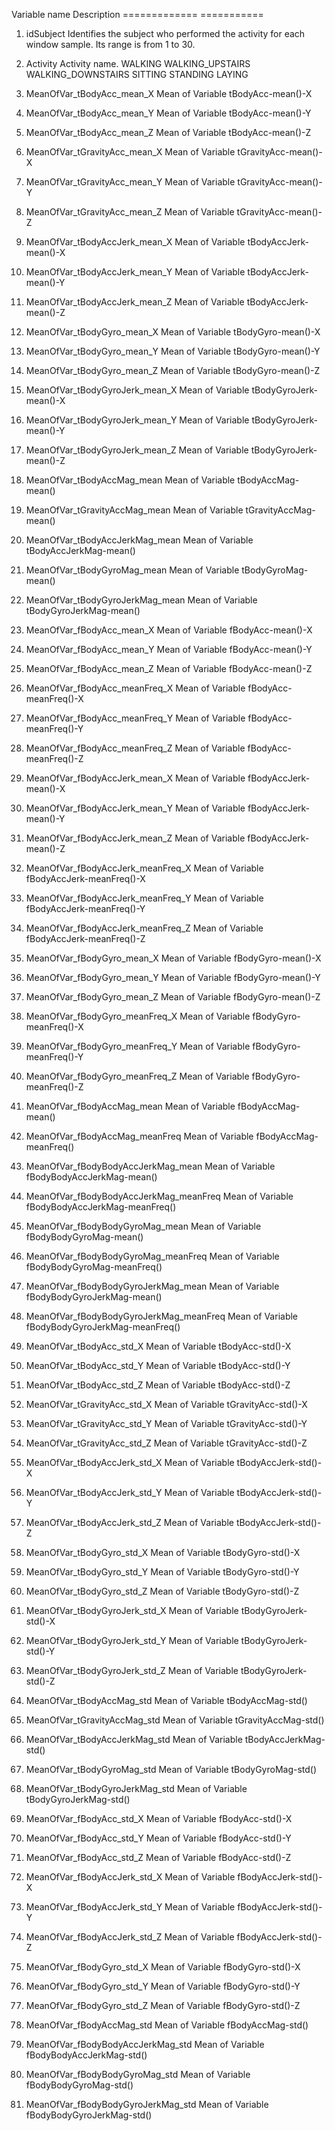 
Variable name					Description
=============					===========
01. idSubject					Identifies the subject who performed the activity for each 							window sample. Its range is from 1 to 30. 

02. Activity					Activity name.
						WALKING
						WALKING_UPSTAIRS
						WALKING_DOWNSTAIRS
						SITTING
						STANDING
						LAYING

03. MeanOfVar_tBodyAcc_mean_X			Mean of Variable tBodyAcc-mean()-X
04. MeanOfVar_tBodyAcc_mean_Y			Mean of Variable tBodyAcc-mean()-Y
05. MeanOfVar_tBodyAcc_mean_Z			Mean of Variable tBodyAcc-mean()-Z
06. MeanOfVar_tGravityAcc_mean_X		Mean of Variable tGravityAcc-mean()-X
07. MeanOfVar_tGravityAcc_mean_Y		Mean of Variable tGravityAcc-mean()-Y
08. MeanOfVar_tGravityAcc_mean_Z		Mean of Variable tGravityAcc-mean()-Z
09. MeanOfVar_tBodyAccJerk_mean_X		Mean of Variable tBodyAccJerk-mean()-X
10. MeanOfVar_tBodyAccJerk_mean_Y		Mean of Variable tBodyAccJerk-mean()-Y
11. MeanOfVar_tBodyAccJerk_mean_Z		Mean of Variable tBodyAccJerk-mean()-Z
12. MeanOfVar_tBodyGyro_mean_X			Mean of Variable tBodyGyro-mean()-X
13. MeanOfVar_tBodyGyro_mean_Y			Mean of Variable tBodyGyro-mean()-Y
14. MeanOfVar_tBodyGyro_mean_Z			Mean of Variable tBodyGyro-mean()-Z
15. MeanOfVar_tBodyGyroJerk_mean_X		Mean of Variable tBodyGyroJerk-mean()-X
16. MeanOfVar_tBodyGyroJerk_mean_Y		Mean of Variable tBodyGyroJerk-mean()-Y
17. MeanOfVar_tBodyGyroJerk_mean_Z		Mean of Variable tBodyGyroJerk-mean()-Z
18. MeanOfVar_tBodyAccMag_mean			Mean of Variable tBodyAccMag-mean()
19. MeanOfVar_tGravityAccMag_mean		Mean of Variable tGravityAccMag-mean()
20. MeanOfVar_tBodyAccJerkMag_mean		Mean of Variable tBodyAccJerkMag-mean()
21. MeanOfVar_tBodyGyroMag_mean			Mean of Variable tBodyGyroMag-mean()
22. MeanOfVar_tBodyGyroJerkMag_mean		Mean of Variable tBodyGyroJerkMag-mean()
23. MeanOfVar_fBodyAcc_mean_X			Mean of Variable fBodyAcc-mean()-X
24. MeanOfVar_fBodyAcc_mean_Y			Mean of Variable fBodyAcc-mean()-Y
25. MeanOfVar_fBodyAcc_mean_Z			Mean of Variable fBodyAcc-mean()-Z
26. MeanOfVar_fBodyAcc_meanFreq_X		Mean of Variable fBodyAcc-meanFreq()-X
27. MeanOfVar_fBodyAcc_meanFreq_Y		Mean of Variable fBodyAcc-meanFreq()-Y
28. MeanOfVar_fBodyAcc_meanFreq_Z		Mean of Variable fBodyAcc-meanFreq()-Z
29. MeanOfVar_fBodyAccJerk_mean_X		Mean of Variable fBodyAccJerk-mean()-X
30. MeanOfVar_fBodyAccJerk_mean_Y		Mean of Variable fBodyAccJerk-mean()-Y
31. MeanOfVar_fBodyAccJerk_mean_Z		Mean of Variable fBodyAccJerk-mean()-Z
32. MeanOfVar_fBodyAccJerk_meanFreq_X		Mean of Variable fBodyAccJerk-meanFreq()-X
33. MeanOfVar_fBodyAccJerk_meanFreq_Y		Mean of Variable fBodyAccJerk-meanFreq()-Y
34. MeanOfVar_fBodyAccJerk_meanFreq_Z		Mean of Variable fBodyAccJerk-meanFreq()-Z
35. MeanOfVar_fBodyGyro_mean_X			Mean of Variable fBodyGyro-mean()-X
36. MeanOfVar_fBodyGyro_mean_Y			Mean of Variable fBodyGyro-mean()-Y
37. MeanOfVar_fBodyGyro_mean_Z			Mean of Variable fBodyGyro-mean()-Z
38. MeanOfVar_fBodyGyro_meanFreq_X		Mean of Variable fBodyGyro-meanFreq()-X
39. MeanOfVar_fBodyGyro_meanFreq_Y		Mean of Variable fBodyGyro-meanFreq()-Y
40. MeanOfVar_fBodyGyro_meanFreq_Z		Mean of Variable fBodyGyro-meanFreq()-Z
41. MeanOfVar_fBodyAccMag_mean			Mean of Variable fBodyAccMag-mean()
42. MeanOfVar_fBodyAccMag_meanFreq		Mean of Variable fBodyAccMag-meanFreq()
43. MeanOfVar_fBodyBodyAccJerkMag_mean		Mean of Variable fBodyBodyAccJerkMag-mean()
44. MeanOfVar_fBodyBodyAccJerkMag_meanFreq	Mean of Variable fBodyBodyAccJerkMag-meanFreq()
45. MeanOfVar_fBodyBodyGyroMag_mean		Mean of Variable fBodyBodyGyroMag-mean()
46. MeanOfVar_fBodyBodyGyroMag_meanFreq		Mean of Variable fBodyBodyGyroMag-meanFreq()
47. MeanOfVar_fBodyBodyGyroJerkMag_mean		Mean of Variable fBodyBodyGyroJerkMag-mean()
48. MeanOfVar_fBodyBodyGyroJerkMag_meanFreq	Mean of Variable fBodyBodyGyroJerkMag-meanFreq()
49. MeanOfVar_tBodyAcc_std_X			Mean of Variable tBodyAcc-std()-X
50. MeanOfVar_tBodyAcc_std_Y			Mean of Variable tBodyAcc-std()-Y
51. MeanOfVar_tBodyAcc_std_Z			Mean of Variable tBodyAcc-std()-Z
52. MeanOfVar_tGravityAcc_std_X			Mean of Variable tGravityAcc-std()-X
53. MeanOfVar_tGravityAcc_std_Y			Mean of Variable tGravityAcc-std()-Y
54. MeanOfVar_tGravityAcc_std_Z			Mean of Variable tGravityAcc-std()-Z
55. MeanOfVar_tBodyAccJerk_std_X		Mean of Variable tBodyAccJerk-std()-X
56. MeanOfVar_tBodyAccJerk_std_Y		Mean of Variable tBodyAccJerk-std()-Y
57. MeanOfVar_tBodyAccJerk_std_Z		Mean of Variable tBodyAccJerk-std()-Z
58. MeanOfVar_tBodyGyro_std_X			Mean of Variable tBodyGyro-std()-X
59. MeanOfVar_tBodyGyro_std_Y			Mean of Variable tBodyGyro-std()-Y
60. MeanOfVar_tBodyGyro_std_Z			Mean of Variable tBodyGyro-std()-Z
61. MeanOfVar_tBodyGyroJerk_std_X		Mean of Variable tBodyGyroJerk-std()-X
62. MeanOfVar_tBodyGyroJerk_std_Y		Mean of Variable tBodyGyroJerk-std()-Y
63. MeanOfVar_tBodyGyroJerk_std_Z		Mean of Variable tBodyGyroJerk-std()-Z
64. MeanOfVar_tBodyAccMag_std			Mean of Variable tBodyAccMag-std()
65. MeanOfVar_tGravityAccMag_std		Mean of Variable tGravityAccMag-std()
66. MeanOfVar_tBodyAccJerkMag_std		Mean of Variable tBodyAccJerkMag-std()
67. MeanOfVar_tBodyGyroMag_std			Mean of Variable tBodyGyroMag-std()
68. MeanOfVar_tBodyGyroJerkMag_std		Mean of Variable tBodyGyroJerkMag-std()
69. MeanOfVar_fBodyAcc_std_X			Mean of Variable fBodyAcc-std()-X
70. MeanOfVar_fBodyAcc_std_Y			Mean of Variable fBodyAcc-std()-Y
71. MeanOfVar_fBodyAcc_std_Z			Mean of Variable fBodyAcc-std()-Z
72. MeanOfVar_fBodyAccJerk_std_X		Mean of Variable fBodyAccJerk-std()-X
73. MeanOfVar_fBodyAccJerk_std_Y		Mean of Variable fBodyAccJerk-std()-Y
74. MeanOfVar_fBodyAccJerk_std_Z		Mean of Variable fBodyAccJerk-std()-Z
75. MeanOfVar_fBodyGyro_std_X			Mean of Variable fBodyGyro-std()-X
76. MeanOfVar_fBodyGyro_std_Y			Mean of Variable fBodyGyro-std()-Y
77. MeanOfVar_fBodyGyro_std_Z			Mean of Variable fBodyGyro-std()-Z
78. MeanOfVar_fBodyAccMag_std			Mean of Variable fBodyAccMag-std()
79. MeanOfVar_fBodyBodyAccJerkMag_std		Mean of Variable fBodyBodyAccJerkMag-std()
80. MeanOfVar_fBodyBodyGyroMag_std		Mean of Variable fBodyBodyGyroMag-std()
81. MeanOfVar_fBodyBodyGyroJerkMag_std		Mean of Variable fBodyBodyGyroJerkMag-std()
